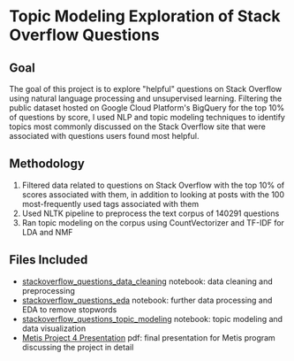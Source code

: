 # Topic Modeling Exploration of Stack Overflow Questions
## Goal
The goal of this project is to explore "helpful" questions on Stack Overflow using natural language processing and unsupervised learning. Filtering the public dataset hosted on Google Cloud Platform's BigQuery for the top 10% of questions by score, I used NLP and topic modeling techniques to identify topics most commonly discussed on the Stack Overflow site that were associated with questions users found most helpful.
## Methodology
1. Filtered data related to questions on Stack Overflow with the top 10% of scores associated with them, in addition to looking at posts with the 100 most-frequently used tags associated with them
2. Used NLTK pipeline to preprocess the text corpus of 140291 questions
3. Ran topic modeling on the corpus using CountVectorizer and TF-IDF for LDA and NMF
## Files Included
* [stackoverflow_questions_data_cleaning](https://github.com/wnobles/metis-project4-nlp/blob/main/stackoverflow_questions_data_cleaning.ipynb) notebook: data cleaning and preprocessing
* [stackoverflow_questions_eda](https://github.com/wnobles/metis-project4-nlp/blob/main/stackoverflow_questions_eda.ipynb) notebook: further data processing and EDA to remove stopwords
* [stackoverflow_questions_topic_modeling](https://github.com/wnobles/metis-project4-nlp/blob/main/stackoverflow_questions_topic_modeling.ipynb) notebook: topic modeling and data visualization
* [Metis Project 4 Presentation](https://github.com/wnobles/metis-project4-nlp/blob/main/Metis%20Project%204%20Presentation.pdf) pdf: final presentation for Metis program discussing the project in detail
